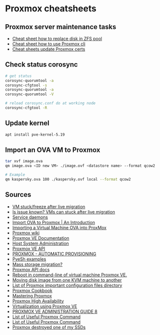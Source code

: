 # Proxmox cheatsheets

## Proxmox server maintenance tasks

- [Cheat sheet how to replace disk in ZFS pool](./proxmox_replace_disk_zfs.md)
- [Cheat sheet how to use Proxmox cli](./proxmox_cli.md)
- [Cheat sheets update Proxmox certs](./proxmox_update_certs.md)

## Check status corosync

```bash
# get status
corosync-quorumtool -a
corosync-cfgtool -s
corosync-quorumtool -a
corosync-quorumtool -V

# reload corosync.conf do at working node
corosync-cfgtool -R
```

## Update kernel

```bash
apt install pve-kernel-5.19
```

## Import an OVA VM to Proxmox

```bash
tar xvf image.ova
qm image.ova <ID new VM> ./image.ovf <datastore name> --format qcow2

# Example
qm kaspersky.ova 100 ./kaspersky.ovf local --format qcow2
```

## Sources

- [VM stuck/freeze after live migration](https://forum.proxmox.com/threads/vm-stuck-freeze-after-live-migration.114867/)
- [Is issue known? VMs can stuck after live migration](https://forum.proxmox.com/threads/is-issue-known-vms-can-stuck-after-live-migration.116315/#post-503414)
- [Service daemons](https://pve.proxmox.com/wiki/Service_daemons#pvedaemon)
- [Import OVA to Proxmox | An Introduction](https://bobcares.com/blog/proxmox-import-ova/)
- [Importing a Virtual Machine OVA into ProxMox](https://i12bretro.github.io/tutorials/0387.html)
- [Proxmox wiki](https://pve.proxmox.com/wiki/Main_Page)
- [Proxmox VE Documentation](https://pve.proxmox.com/pve-docs/)
- [Host System Administration](https://pve.proxmox.com/wiki/Host_System_Administration)
- [Proxmox VE API](https://pve.proxmox.com/wiki/Proxmox_VE_API)
- [PROXMOX - AUTOMATIC PROVISIONING](http://rustyautopsy.github.io/rabbitholes/2014/10/21/vmcreate/)
- [PveSh examples](http://vasilisc.com/pvesh-examples)
- [Mass storage migration?](https://forum.proxmox.com/threads/mass-storage-migration.34259/)
- [Proxmox API docs](https://pve.proxmox.com/pve-docs/api-viewer/index.html)
- [Reboot in command-line of virtual machine Proxmox VE.](http://vasilisc.com/restart-virtual-machine-proxmox-ve)
- [Moving disk image from one KVM machine to another](https://pve.proxmox.com/wiki/Moving_disk_image_from_one_KVM_machine_to_another)
- [List of Proxmox important configuration files directory](https://www.hungred.com/how-to/list-of-proxmox-important-configuration-files-directory/)
- [Proxmox Cookbook](https://www.packtpub.com/virtualization-and-cloud/proxmox-cookbook)
- [Mastering Proxmox](https://www.packtpub.com/virtualization-and-cloud/mastering-proxmox)
- [Proxmox High Availability](https://www.packtpub.com/virtualization-and-cloud/proxmox-high-availability)
- [Virtualization using Proxmox VE](https://medium.com/btech-engineering/virtualization-using-proxmox-ve-2e69b25f4ecb)
- [PROXMOX VE ADMINISTRATION GUIDE 8](https://pve.proxmox.com/pve-docs/pve-admin-guide.pdf)
- [List of Useful Proxmox Command](https://www.hungred.com/tag/proxmox/)
- [List of Useful Proxmox Command](https://www.hungred.com/how-to/server/list-of-useful-proxmox-command/)
- [Proxmox destroyed one of my SSDs](https://www.reddit.com/r/Proxmox/comments/117jr2s/proxmox_destroyed_one_of_my_ssds/)
